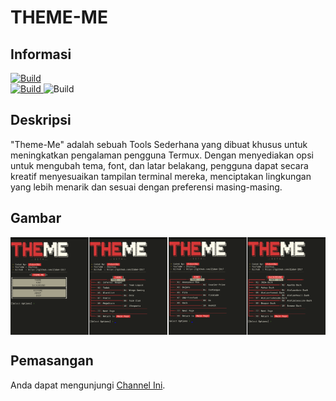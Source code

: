 # THEME-ME 

## Informasi
<a href="#">
  <img src="https://img.shields.io/badge/Author%20By-Zidan%20IDz-%23FF0000?style=for-the-badge&logo=github" alt="Build">
</a><br>

<a href="https://link-ke-halaman-tema">
  <img src="https://img.shields.io/badge/THEME-ME-%23FF0000.svg?maxAge=259200" alt="Build">
</a>

<a>
  <img src="https://img.shields.io/badge/Language-Python-%23FF0000.svg" alt="Build">
</a>

## Deskripsi
"Theme-Me" adalah sebuah Tools Sederhana yang dibuat khusus untuk meningkatkan pengalaman pengguna Termux. Dengan menyediakan opsi untuk mengubah tema, font, dan latar belakang, pengguna dapat secara kreatif menyesuaikan tampilan terminal mereka, menciptakan lingkungan yang lebih menarik dan sesuai dengan preferensi masing-masing.<br>

## Gambar
<div style="display: flex; justify-content: space-between;">
  <img src="img/img1.png" width="125" title="main" 
alt="main_menu">
  <img src="img/img2.png" width="125" title="theme" 
alt="theme_menu">
  <img src="img/img3.png" width="125" title="font_menu" alt="font">
  <img src="img/img4.png" width="125" title="background_menu" alt="background">
</div>


## Pemasangan
Anda dapat mengunjungi [Channel Ini](https://www.youtube.com/@ZeyShyy.).
